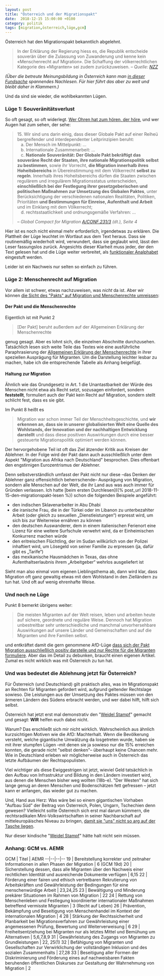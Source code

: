```yaml
---
layout: post
title: "Österreich und der Migrationspakt"
date:  2018-12-15 15:00:00 +0100
category: politik
tags: [migration,österreich,lüge,gcm]
---
```


Österreich hat den Migrationspakt bekanntlich abgelehnt.

> In der Erklärung der Regierung hiess es, die Republik entscheide souverän über die Zulassung von Zuwanderung und kenne kein «Menschenrecht auf Migration». Die Schaffung der völkerrechtlichen Kategorie des «Migranten» sei zudem zurückzuweisen. _– Quelle: [NZZ](https://www.nzz.ch/international/deutscher-bundestag-stimmt-fuer-uno-migrationspakt-andere-laender-haben-ihn-bereits-abgelehnt-ld.1438476)_

_(Über die betreute Meinungsbildung in Österreich kann man [in dieser Fundsache](https://www.nzz.ch/international/der-triumph-der-rechten-propagandisten-ld.1433346) spannendes Nachlesen. Für hier führt das aber zu weit und bleibt daher in Klammern.)_

Und da sind sie wieder, die wohlbekannten Lügen.

### Lüge 1: Souveränitätsverlust

So oft gesagt, so oft widerlegt. [Wer Ohren hat zum hören, der höre](https://youtu.be/SF8Ep1eZDQA?t=1504), und wer Augen hat zum sehen, der sehe:

> <span>15.</span> Wir sind uns darin einig, dass dieser Globale Pakt auf einer Reiheü bergreifender und interdependenter Leitprinzipien beruht:<br>
> &nbsp;&nbsp;&nbsp;a. Der Mensch im Mittelpunkt: ...<br>
> &nbsp;&nbsp;&nbsp;b. Internationale Zusammenarbeit: ...<br>
> &nbsp;&nbsp;&nbsp;c. **Nationale Souveränität: Der Globale Pakt bekräftigt das souveräne Recht der Staaten, ihre nationale Migrationspolitik selbst zu bestimmen**, sowie ihr Vorrecht, **die Migration innerhalb ihres Hoheitsbereichs** in Übereinstimmung mit dem Völkerrecht **selbst zu regeln**. Innerhalb ihres Hoheitsbereichs dürfen die Staaten zwischen regulärem und irregulärem Migrationsstatus unterscheiden, **einschließlich bei der Festlegung ihrer gesetzgeberischen und politischen Maßnahmen zur Umsetzung des Globalen Paktes**, unter Berücksichtigung der verschiedenen nationalen Realitäten, Politiken, Prioritäten **und Bestimmungen für Einreise, Aufenthalt und Arbeit** und im Einklang mit dem Völkerrecht;<br>
> &nbsp;&nbsp;&nbsp;d. rechtsstaatlichkeit und ordnungsgemäße Verfahren: ...<br>
>
> _– Global Compact for Migration [A/CONF.231/3](http://www.un.org/depts/german/migration/A.CONF.231.3.pdf) (dt.), Seite 4_

Hier ist es noch nicht einmal mehr erforderlich, irgendetwas zu erklären. Die Plattheit der Lüge leuchtet im Wortlaut aus dem Text heraus. Dass sie routinemäßig wiederholt wird, verwundert, dass sie geglaubt wird, lässt den Leser fassungslos zurück. Angesichts dieser Klarheit muss jeder, der den Text gelesen hat und die Lüge weiter verbreitet, als [funktionaler Analphabet](https://www.alphabetisierung.de/fileadmin/files/Bilder/Bundesverband/Definitionen_FA.pdf) eingestuft werden.

Leider ist ein Nachweis nur selten so einfach zu führen.

### Lüge 2: Menschenrecht auf Migration

Vor allem ist schwer, etwas nachzuweisen, was _nicht_ da ist. Aber wir können [die Sicht des "Pakts" auf Migration und Menschenrechte umreissen](https://youtu.be/SF8Ep1eZDQA?t=1523):

#### Der Pakt und die Menschenrechte

Eigentlich ist mit Punkt 2

> [Der Pakt] beruht außerdem auf der Allgemeinen Erklärung der Menschenrechte

genug gesagt. Aber es lohnt sich, die einzelnen Abschnitte durchzusehen. Tatsächlich lesen sich weite Teile das Textes wie eine ausführliche Paraphrasierung der [Allgemeinen Erklärung der Menschenrechte](https://www.menschenrechtserklaerung.de/die-allgemeine-erklaerung-der-menschenrechte-3157/) in ihrer speziellen Ausprägung für Migranten. Um die Darstellung leichter lesbar zu machen, habe ich die entsprechende Tabelle als Anhang beigefügt.

#### Haltung zur Migration

Ähnlich wie das Grundgesetz in Art. 1 die Unantastbarkeit der Würde des Menschen nicht etwa als Recht setzt, sozusagen einfordert, sondern **feststellt**, formuliert auch der Pakt kein Recht auf Migration, sondern stellt schlicht fest, dass es sie gibt.

Im Punkt 8 heißt es

> Migration war schon immer Teil der Menschheitsgeschichte, und **wir erkennen an, dass sie in unserer globalisierten Welt eine Quelle des Wohlstands, der Innovation und der nachhaltigen Entwicklung darstellt** und dass diese positiven Auswirkungen durch eine besser gesteuerte Migrationspolitik optimiert werden können.

Der hervorgehobene Teil ist oft das Ziel ätzender Kritik aus Kreisen der Ablehner. In der Folge wird der Pakt dann auch ausschließlich unter dem Aspekt "Migration aus Afrika nach Deutschland" besprochen. Dies offenbart den engstirnigen Eurozentrismus der Ablehner.

Denn selbstverständlich umfasst der Pakt nicht nur diese –das Denken der Ablehner ganz offensichtlich beherrschende– Ausprägung von Migration, sondern alle Menschen auf der Welt, die ihr Land aus was auch immer für Gründen verlassen. Ich hatte [beim ersten Durchlesen]({% post_url 2018-11-15-den-migrationspakt-lesen %}) schon die folgenden Beispiele angeführt:
- den indischen Sklavenarbeiter in Abu Dhabi
- die iranische Frau, die in der Türkei oder im Libanon zu unterbezahlter Arbeit (oder gleich zu sexuellen „Dienstleistungen“) erpresst wird, um sich bis zur Weiterreise ernähren zu können
- den deutschen Auswanderer, dem in einem italienischen Ferienort eine Lizenz für eine weitere Surfschule verwehrt wird, da er Einheimischen Konkurrenz machen würde
- den eritreischen Flüchtling, der im Sudan willkürlich von der Polizei inhaftiert wird, um Lösegeld von seiner Familie zu erpressen (ja, dafür gibt es „Tarife“)
- das mexikanische Hausmädchen in Texas, das ohne Aufenthaltserlaubnis ihrem „Arbeitgeber“ wehrlos ausgeliefert ist

Sieht man also einmal vom eigenen Lieblingsthema ab, dann wird klar, dass Migration oft ganz gewaltig etwas mit dem Wohlstand in den Zielländern zu tun hat. Und oft auf wenig ehrenhafte Weise.

### Und noch ne Lüge

Punkt 8 bemerkt übrigens weiter:

> Die meisten Migranten auf der Welt reisen, leben und arbeiten heute auf sichere, geordnete und reguläre Weise. Dennoch hat Migration unbestreitbar sehr unterschiedliche und manchmal unvorhersehbare Auswirkungen auf unsere Länder und Gemeinschaften und auf die Migranten und ihre Familien selbst.

und entkräftet damit die gern genommene AfD-Lüge [dass sich der Pakt Migration ausschließlich positiv darstelle und nur Rechte für die Migranten formuliere](https://youtu.be/SF8Ep1eZDQA?t=1192). Aber das im Detail zu debunken, braucht einen eigenen Artikel. Zumal es nicht wirklich was mit Österreich zu tun hat.

### Und was bedeutet die Ablehnung jetzt für Österreich?

Für Österreich (und Deutschland) gilt praktisch alles, was im Migrationspakt an Rechten für Migranten gefordert wird, aufgrund geltender Rechtslage sowieso. Die Leistungen aus der Umsetzung des Paktes müssen von den ärmeren Ländern des Südens erbracht werden, und wer dabei hilft, hilft sich selbst.

Österreich hat jetzt erst mal demonstrativ den "[Weidel Stampf](https://youtu.be/Co95XLTPqTA?t=404)" gemacht und gesagt: **WIR** helfen euch dabei nicht.

Warum? Das erschließt sich mir nicht wirklich. Wahrscheinlich aus ähnlich kurzsichtigen Motiven wie die AfD: Machterhalt. Wenn die Bevölkerung versteht, welche gigantische Umwälzung da losgetreten wurde, haben sie mit ihrer stumpfen Lügen –mit denen sie ja sowieso nur die 15% erreichen konnten, die gerade nicht "selbst denken"– überhaupt keine Chancen mehr. Wie in Deutschland erleben wir möglicherweise auch in Österreich das letzte Aufbäumen der Rechtspopulisten.

Viel wichtiger als diese Ewiggestrigen ist jetzt, wieviel Geld tatsächlich in den Aufbau von Infrastruktur und Bildung in den Ländern investiert wird, aus denen die Menschen bisher weg wollten (18b-e). "Der Westen" hat sich lange genug an deren Menschen und Bodenschätzen fett gefressen – jetzt kann er anfangen, das wieder gut zu machen.

Und, Hand aus Herz: Was wäre bei so einem gigantischen Vorhaben "Aufbau Süd" der Beitrag von Österreich, Polen, Ungarn, Tschechien denn gewesen? Vielleicht sollte Österreich sich erst mal darum kümmern, die rechtsradikalen Mini-Volkswirtschaften in seiner Nachbarschaft auf mitteleuropäisches Niveau zu bringen, [damit sie "uns" nicht so arg auf der Tasche liegen](https://www.bpb.de/wissen/P16RQL,0,0,Top_5_Nettozahler_und_Nettoempf%E4nger_der_EU.html).

 Nur dieser kindische "[Weidel Stampf](https://www.kraftfuttermischwerk.de/blogg/alice-weidel-bockig-gifd/)" hätte halt nicht sein müssen.﻿


### Anhang: GCM vs. AEMR

GCM | Titel | AEMR
--|--|--|--
19 |  Bereitstellung korrekter und zeitnaher Informationen in allen Phasen der Migration | 6 (GCM 19d)
20 |  Sicherstellung dessen, dass alle Migranten über den Nachweis einer rechtlichen Identität und ausreichende Dokumente verfügen | 6,15
22 |  Förderung einer fairen und ethisch vertretbaren Rekrutierung von Arbeitskräften und Gewährleistung der Bedingungen für eine menschenwürdige Arbeit | 23,24,25
23 |  Bewältigung und Minderung prekärer Situationen im Rahmen von Migration | 22
24 |  Rettung von Menschenleben und Festlegung koordinierter internationaler Maßnahmen betreffend vermisste Migranten | 3 (Recht auf Leben)
26 |  Prävention, Bekämpfung und Beseitigung von Menschenhandel im Kontext der internationalen Migration | 4
28 |  Stärkung der Rechtssicherheit und Planbarkeit bei Migrationsverfahren zur Gewährleistung einer angemessenen Prüfung, Bewertung und Weiterverweisung | 6
29 |  Freiheitsentziehung bei Migranten nur als letztes Mittel und Bemühung um Alternativen | 5,6,7,8,9
31 |  Gewährleistung des Zugangs von Migranten zu Grundleistungen | 22, 25(1)
32 |  Befähigung von Migranten und Gesellschaften zur Verwirklichung der vollständigen Inklusion und des sozialen Zusammenhalts | 27,28
33 |  Beseitigung aller Formen der Diskriminierung und Förderung eines auf nachweisbaren Fakten beruhenden öffentlichen Diskurses zur Gestaltung der Wahrnehmung von Migration | 2
